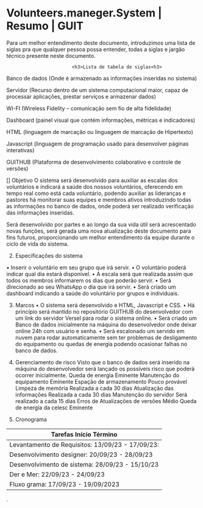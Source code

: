 # Volunteers.maneger.System | Resumo | GUIT 

Para um melhor entendimento deste documento, introduzimos uma lista de siglas pra que qualquer pessoa possa entender, todas a siglas e jargão técnico presente neste documento.


                            <h3>Lista de tabela de siglas<h3>

Banco de dados (Onde é armazenado as informações inseridas no sistema)

Servidor (Recurso dentro de um sistema computacional maior, capaz de processar aplicações, prestar serviços e armazenar dados)

WI-FI (Wireless Fidelity – comunicação sem fio de alta fidelidade)

Dashboard (painel visual que contém informações, métricas e indicadores)

HTML (linguagem de marcação ou linguagem de marcação de Hipertexto) 

Javascript (linguagem de programação usado para desenvolver páginas interativas)

GUITHUB (Plataforma de desenvolvimento colaborativo e controle de versões)



[]	Objetivo
O sistema será desenvolvido para auxiliar as escalas dos voluntários e indicará a saúde dos nossos voluntários, oferecendo em tempo real como está cada voluntário, podendo auxiliar as lideranças e pastores há monitorar suas equipes e membros ativos introduzindo todas as informações no banco de dados, onde poderá ser realizado verificação das informações inseridas.

Será desenvolvido por partes e ao longo da sua vida útil será acrescentado novas funções, será gerada uma nova atualização deste documento para fins futuros, proporcionando um melhor entendimento da equipe durante o ciclo de vida do sistema.


2.	Especificações do sistema

•	Inserir o voluntário em seu grupo que irá servir.
•	O voluntário poderá indicar qual dia estará disponível.
•	A escala será que realizada assim que todos os membros informarem os dias que poderão servir.
•	Será direcionado ao seu WhatsApp o dia que irá servir.
•	Será criado um dashboard indicando a saúde do voluntário por grupos e individuais.

3.	 Marcos
•	O sistema será desenvolvido e HTML, Javascript e CSS.
•	Há princípio será mantido no repositório GUITHUB do desenvolvedor com um link do servidor Versel para rodar o sistema online.
•	Será criado um Banco de dados inicialmente na máquina do desenvolvedor onde deixar online 24h com usuário e senha.
•	Será escalonado um servido em nuvem para rodar automaticamente sem ter problemas de desligamento do equipamento ou quedas de energia podendo ocasionar falhas no banco de dados.

4.	Gerenciamento de risco
Visto que o banco de dados será inserido na máquina do desenvolvedor será lançado os possíveis risco que poderá ocorrer inicialmente.
Queda de energia	Eminente
Manutenção do equipamento	Eminente
Espação de armazenamento 	Pouco provável 
Limpeza de memória	Realizada a cada 30 dias
Atualização das informações	Realizada a cada 30 dias
Manutenção do servidor	Será realizado a cada 15 dias
Erros de Atualizações de versões	Médio
Queda de energia da celesc	Eminente

3.	Cronograma 

|Tarefas	Início	Término|
|-|
|Levantamento de Requisitos:	13/09/23	- 17/09/23:
|Desenvolvimento designer:	20/09/23	- 28/09/23|
|Desenvolvimento de sistema:	28/09/23 - 15/10/23|
|Der e Mer:	22/09/23 - 24/09/23|
|Fluxo grama:	17/09/23 - 19/09/2023|
.

